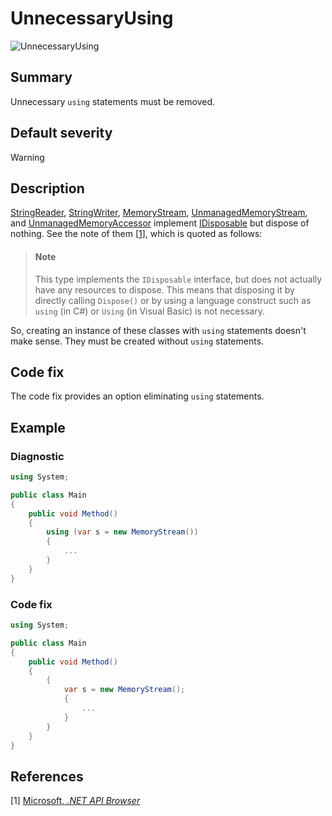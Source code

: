 # UnnecessaryUsing

![UnnecessaryUsing][fig-UnnecessaryUsing]

## Summary

Unnecessary `using` statements must be removed.

## Default severity

Warning

## Description

[StringReader][system.io.stringreader],
[StringWriter][system.io.stringwriter],
[MemoryStream][system.io.memorystream],
[UnmanagedMemoryStream][system.io.unmanagedmemorystream], and
[UnmanagedMemoryAccessor][system.io.unmanagedmemoryaccessor]
implement [IDisposable][system.idisposable] but dispose of nothing.
See the note of them \[[1](#ref1)\], which is quoted as follows:

> #### Note
>
> This type implements the `IDisposable` interface, but does not actually
> have any resources to dispose. This means that disposing it by directly
> calling `Dispose()` or by using a language construct such as `using`
> (in C#) or `Using` (in Visual Basic) is not necessary.

So, creating an instance of these classes with `using` statements doesn't
make sense. They must be created without `using` statements.

## Code fix

The code fix provides an option eliminating `using` statements.

## Example

### Diagnostic

```csharp
using System;

public class Main
{
    public void Method()
    {
        using (var s = new MemoryStream())
        {
            ...
        }
    }
}
```

### Code fix

```csharp
using System;

public class Main
{
    public void Method()
    {
        {
            var s = new MemoryStream();
            {
                ...
            }
        }
    }
}
```

## References

<a id="ref1"></a>
[1] [Microsoft, _.NET API Browser_][dot-net-api-browser-microsoft]

[dot-net-api-browser-microsoft]:
  https://docs.microsoft.com/en-us/dotnet/api/
[system.io.memorystream]:
  https://docs.microsoft.com/en-us/dotnet/api/system.io.memorystream?view=netstandard-1.0
[system.io.unmanagedmemorystream]:
  https://docs.microsoft.com/en-us/dotnet/api/system.io.unmanagedmemorystream?view=netstandard-2.0
[system.io.unmanagedmemoryaccessor]:
  https://docs.microsoft.com/en-us/dotnet/api/system.io.unmanagedmemoryaccessor?view=netstandard-2.0
[system.io.stringreader]:
  https://docs.microsoft.com/en-us/dotnet/api/system.io.stringreader?view=netstandard-1.0
[system.io.stringwriter]:
  https://docs.microsoft.com/en-us/dotnet/api/system.io.stringwriter?view=netstandard-1.0
[system.idisposable]:
  https://docs.microsoft.com/en-us/dotnet/api/system.idisposable?view=netstandard-1.0
[fig-UnnecessaryUsing]:
  https://maroontress.github.io/StyleChecker/images/UnnecessaryUsing.png

